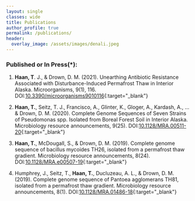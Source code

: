 ```yaml
---
layout: single
classes: wide
title: Publications
author_profile: true
permalink: /publications/
header:
  overlay_image: /assets/images/denali.jpeg
---
```


### Published or In Press(*):
1. **Haan, T**. J., & Drown, D. M. (2021).
Unearthing Antibiotic Resistance Associated with Disturbance-Induced Permafrost Thaw in Interior Alaska.
Microorganisms, 9(1), 116. DOI:[10.3390/microorganisms9010116](https://doi.org/10.3390/microorganisms9010116){:target="_blank"}

2. **Haan, T.**, Seitz, T. J., Francisco, A., Glinter, K., Gloger, A., Kardash, A., ... & Drown, D. M. (2020).
Complete Genome Sequences of Seven Strains of Pseudomonas spp. Isolated from Boreal Forest Soil in Interior Alaska.
Microbiology resource announcements, 9(25). DOI:[10.1128/MRA.00511-20](https://dx.doi.org/10.1128%2FMRA.00511-20){:target="_blank"}

3. **Haan, T.**, McDougall, S., & Drown, D. M. (2019). 
Complete genome sequence of bacillus mycoides TH26, isolated from a permafrost thaw gradient.
Microbiology resource announcements, 8(24). DOI:[10.1128/MRA.e00507-19](https://mra.asm.org/content/8/24/e00507-19){:target="_blank"}

4. Humphrey, J., Seitz, T., **Haan, T.**, Ducluzeau, A. L., & Drown, D. M. (2019).
Complete genome sequence of Pantoea agglomerans TH81, isolated from a permafrost thaw gradient.
Microbiology resource announcements, 8(1). DOI:[10.1128/MRA.01486-18](https://dx.doi.org/10.1128%2FMRA.01486-18){:target="_blank"}

